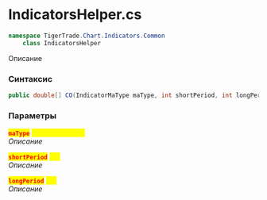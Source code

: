 
# IndicatorsHelper.cs
```csharp
namespace TigerTrade.Chart.Indicators.Common  
    class IndicatorsHelper
```

Описание

### Синтаксис
```csharp
public double[] CO(IndicatorMaType maType, int shortPeriod, int longPeriod)
```

### Параметры  
<mark style="color:red;">**`maType`**</mark> <mark style="color:yellow;">`IndicatorMaType`</mark>  
 *Описание*  
  
<mark style="color:red;">**`shortPeriod`**</mark> <mark style="color:yellow;">`int`</mark>  
 *Описание*  
  
<mark style="color:red;">**`longPeriod`**</mark> <mark style="color:yellow;">`int`</mark>  
 *Описание*  
  

                    
                    